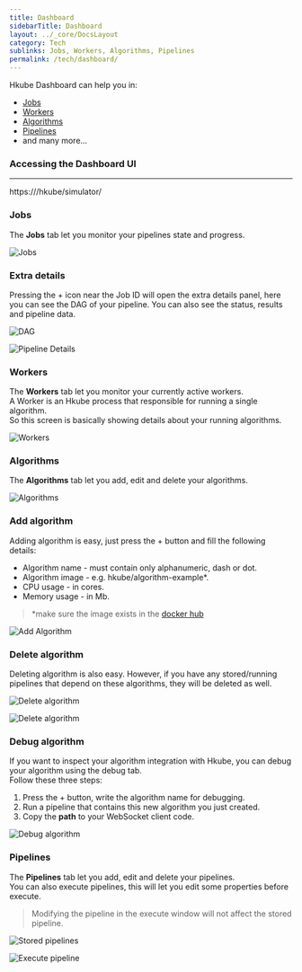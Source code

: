 ```yaml
---
title: Dashboard
sidebarTitle: Dashboard
layout: ../_core/DocsLayout
category: Tech
sublinks: Jobs, Workers, Algorithms, Pipelines
permalink: /tech/dashboard/
---
```


Hkube Dashboard can help you in:

* [Jobs](#jobs)
* [Workers](#workers)
* [Algorithms](#algorithms)
* [Pipelines](#pipelines)
* and many more...


### Accessing the Dashboard UI
---
https://<KUBERNETES-MASTER-IP>/hkube/simulator/


### Jobs

The **Jobs** tab let you monitor your pipelines state and progress.
 
![Jobs](/img/dashboard/jobs.png)


### Extra details

Pressing the + icon near the Job ID will open the extra details panel, here you can see the DAG of your pipeline.  You can also see the status, results and pipeline data.

![DAG](/img/dashboard/dag.png)

![Pipeline Details](/img/dashboard/details.png)


### Workers

The **Workers** tab let you monitor your currently active workers.  
A Worker is an Hkube process that responsible for running a single algorithm.  
So this screen is basically showing details about your running algorithms.

![Workers](/img/dashboard/workers.png)


### Algorithms

The **Algorithms** tab let you add, edit and delete your algorithms.

![Algorithms](/img/dashboard/algorithms.png)


### Add algorithm

Adding algorithm is easy, just press the + button and fill the following details:

* Algorithm name - must contain only alphanumeric, dash or dot.
* Algorithm image - e.g. hkube/algorithm-example*.
* CPU usage - in cores.
* Memory usage - in Mb.

> \*make sure the image exists in the [docker hub](https://hub.docker.com/r/hkube/algorithm-example/)

![Add Algorithm](/img/dashboard/add-algorithm.png)


### Delete algorithm

Deleting algorithm is also easy. However, if you have any stored/running pipelines that depend on these algorithms, they will be deleted as well.

![Delete algorithm](/img/dashboard/delete-algorithm1.png)

![Delete algorithm](/img/dashboard/delete-algorithm2.png)


### Debug algorithm

If you want to inspect your algorithm integration with Hkube, you can debug your algorithm using the debug tab.  
Follow these three steps:  
1) Press the + button, write the algorithm name for debugging.  
2) Run a pipeline that contains this new algorithm you just created.  
3) Copy the **path** to your WebSocket client code.
 
![Debug algorithm](/img/dashboard/debug-algorithm.png)


### Pipelines

The **Pipelines** tab let you add, edit and delete your pipelines.  
You can also execute pipelines, this will let you edit some properties before execute.

> Modifying the pipeline in the execute window will not affect the stored pipeline.

![Stored pipelines](/img/dashboard/pipelines.png)

![Execute pipeline](/img/dashboard/exec-pipeline.png)


